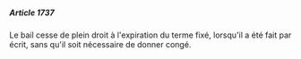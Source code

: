 ##### Article 1737

Le bail cesse de plein droit à l'expiration du terme fixé, lorsqu'il a été fait par écrit, sans qu'il soit nécessaire de donner congé.

